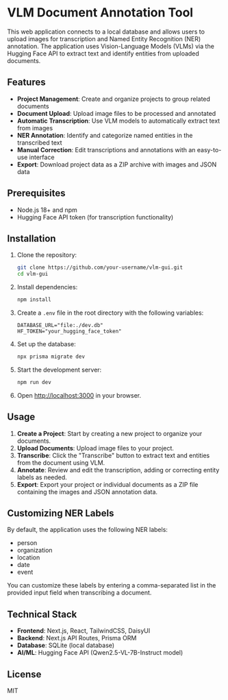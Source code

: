# VLM Document Annotation Tool

This web application connects to a local database and allows users to upload images for transcription and Named Entity Recognition (NER) annotation. The application uses Vision-Language Models (VLMs) via the Hugging Face API to extract text and identify entities from uploaded documents.

## Features

- **Project Management**: Create and organize projects to group related documents
- **Document Upload**: Upload image files to be processed and annotated
- **Automatic Transcription**: Use VLM models to automatically extract text from images
- **NER Annotation**: Identify and categorize named entities in the transcribed text
- **Manual Correction**: Edit transcriptions and annotations with an easy-to-use interface
- **Export**: Download project data as a ZIP archive with images and JSON data

## Prerequisites

- Node.js 18+ and npm
- Hugging Face API token (for transcription functionality)

## Installation

1. Clone the repository:
   ```bash
   git clone https://github.com/your-username/vlm-gui.git
   cd vlm-gui
   ```

2. Install dependencies:
   ```bash
   npm install
   ```

3. Create a `.env` file in the root directory with the following variables:
   ```
   DATABASE_URL="file:./dev.db"
   HF_TOKEN="your_hugging_face_token"
   ```

4. Set up the database:
   ```bash
   npx prisma migrate dev
   ```

5. Start the development server:
   ```bash
   npm run dev
   ```

6. Open [http://localhost:3000](http://localhost:3000) in your browser.

## Usage

1. **Create a Project**: Start by creating a new project to organize your documents.
2. **Upload Documents**: Upload image files to your project.
3. **Transcribe**: Click the "Transcribe" button to extract text and entities from the document using VLM.
4. **Annotate**: Review and edit the transcription, adding or correcting entity labels as needed.
5. **Export**: Export your project or individual documents as a ZIP file containing the images and JSON annotation data.

## Customizing NER Labels

By default, the application uses the following NER labels:
- person
- organization
- location
- date
- event

You can customize these labels by entering a comma-separated list in the provided input field when transcribing a document.

## Technical Stack

- **Frontend**: Next.js, React, TailwindCSS, DaisyUI
- **Backend**: Next.js API Routes, Prisma ORM
- **Database**: SQLite (local database)
- **AI/ML**: Hugging Face API (Qwen2.5-VL-7B-Instruct model)

## License

MIT
